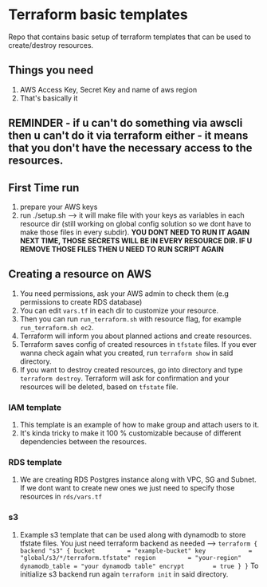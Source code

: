# Terraform basic templates

Repo that contains basic setup of terraform templates that can be used to create/destroy resources.

## Things you need

1. AWS Access Key, Secret Key and name of aws region
2. That's basically it

## REMINDER - if u can't do something via awscli then u can't do it via terraform either - it means that you don't have the necessary access to the resources.

## First Time run

1. prepare your AWS keys
2. run ./setup.sh --> it will make file with your keys as variables in each resource dir (still working on global config solution so we dont have to make those files in every subdir). **YOU DONT NEED TO RUN IT AGAIN NEXT TIME, THOSE SECRETS WILL BE IN EVERY RESOURCE DIR. IF U REMOVE THOSE FILES THEN U NEED TO RUN SCRIPT AGAIN**

## Creating a resource on AWS

1. You need permissions, ask your AWS admin to check them (e.g permissions to create RDS database)
2. You can edit `vars.tf` in each dir to customize your resource.
3. Then you can run `run_terraform.sh` with resource flag, for example `run_terraform.sh ec2`.
4. Terraform will inform you about planned actions and create resources.
5. Terraform saves config of created resources in `tfstate` files. If you ever wanna check again what you created, run `terraform show` in said directory.
6. If you want to destroy created resources, go into directory and type `terraform destroy`. Terraform will ask for confirmation and your resources will be deleted, based on `tfstate` file.


### IAM template

1. This template is an example of how to make group and attach users to it.
2. It's kinda tricky to make it 100 % customizable because of different dependencies between the resources.

### RDS template

1. We are creating RDS Postgres instance along with VPC, SG and Subnet. If we dont want to create new ones we just need to specify those resources in `rds/vars.tf`

### s3

1. Example s3 template that can be used along with dynamodb to store tfstate files. You just need terraform backend as needed --> `terraform {
  backend "s3" {
    bucket         = "example-bucket"
    key            = "global/s3/*/terraform.tfstate"
    region         = "your-region"
    dynamodb_table = "your dynamodb table"
    encrypt        = true
  }
}`
To initialize s3 backend run again `terraform init` in said directory.
